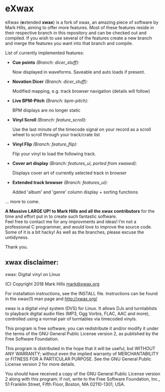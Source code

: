 # eXwax

eXwax (**e**xtended **xwax**) is a fork of xwax, an amazing piece of software by Mark Hills, aiming to offer more features.
Most of these features reside in their respective branch in this repository and can be checked out and compiled.
If you wish to use several of the features create a new branch and merge the features you want into that branch and compile.

List of currently implemented features:

- **Cue points** *(Branch: dicer_stuff):*

    Now displayed in waveforms. Saveable and auto loads if present.  

- **Novation Dicer** *(Branch: dicer_stuff):*

    Modified mapping, e.g. track browser navigation (details will follow)  

- **Live BPM-Pitch** *(Branch: bpm-pitch):*

    BPM displays are no longer static

- **Vinyl Scroll** *(Branch: feature_scroll):*

    Use the last minute of the timecode signal on your record as a scroll wheel to scroll through your track/crate list

- **Vinyl Flip** *(Branch: feature_flip):*

    Flip your vinyl to load the following track.
    
- **Cover art display** *(Branch: features_ui, ported from xwaxed):*

    Displays cover art of currently selected track in browser
     
- **Extended track browser** *(Branch: features_ui):*

    Added 'album' and 'genre' column display + sorting functions
    
    
... more to come.


**A Massive LARGE UP! to Mark Hills and all the xwax contributors** for the time and effort put in to create such fantastic software.  
Feel free to contact me for any improvments and ideas! I'm not a professional C programmer, and would love to improve the source code. Some of it is a bit hacky!
As well as the branches, please excuse the untidyness.

Thank you.



## xwax disclaimer:

xwax: Digital vinyl on Linux

(C) Copyright 2018 Mark Hills <mark@xwax.org>

For installation instructions, see the INSTALL file. Instructions can
be found in the xwax(1) man page and http://xwax.org/

xwax is a digital vinyl system (DVS) for Linux. It allows DJs and
turntablists to playback digital audio files (MP3, Ogg Vorbis, FLAC,
AAC and more), controlled using a normal pair of turntables via
timecoded vinyls.

This program is free software; you can redistribute it and/or modify
it under the terms of the GNU General Public License version 2, as
published by the Free Software Foundation.
 
This program is distributed in the hope that it will be useful, but
WITHOUT ANY WARRANTY; without even the implied warranty of
MERCHANTABILITY or FITNESS FOR A PARTICULAR PURPOSE. See the GNU
General Public License version 2 for more details.
 
You should have received a copy of the GNU General Public License
version 2 along with this program; if not, write to the Free Software
Foundation, Inc., 51 Franklin Street, Fifth Floor, Boston, MA
02110-1301, USA.
